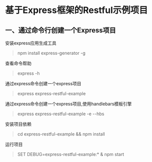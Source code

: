 # 基于Express框架的Restful示例项目

## 一、通过命令行创建一个Express项目
安装express应用生成工具
> npm install express-generator -g

查看命令帮助
> express -h 

通过express命令创建一个express项目
> express express-restful-example

通过express命令创建一个express项目,使用handlebars模板引擎
> express express-restful-example -e --hbs

安装项目依赖
 > cd express-restful-example && npm install

运行项目
 > SET DEBUG=express-restful-example:* & npm start
	 